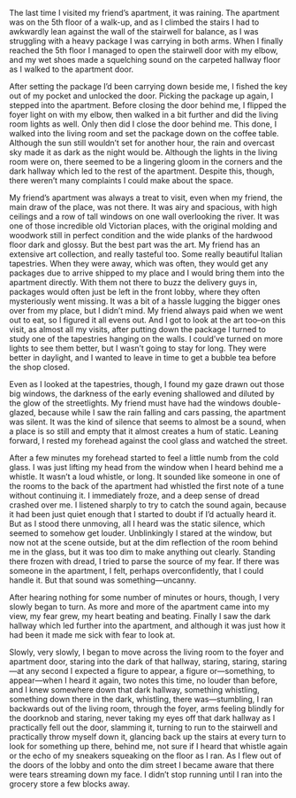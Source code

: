 The last time I visited my friend’s apartment, it was raining. The apartment was on the 5th floor of a walk-up, and as I climbed the stairs I had to awkwardly lean against the wall of the stairwell for balance, as I was struggling with a heavy package I was carrying in both arms. When I finally reached the 5th floor I managed to open the stairwell door with my elbow, and my wet shoes made a squelching sound on the carpeted hallway floor as I walked to the apartment door. 

After setting the package I’d been carrying down beside me, I fished the key out of my pocket and unlocked the door. Picking the package up again, I stepped into the apartment. Before closing the door behind me, I flipped the foyer light on with my elbow, then walked in a bit further and did the living room lights as well. Only then did I close the door behind me. This done, I walked into the living room and set the package down on the coffee table. Although the sun still wouldn’t set for another hour, the rain and overcast sky made it as dark as the night would be. Although the lights in the living room were on, there seemed to be a lingering gloom in the corners and the dark hallway which led to the rest of the apartment. Despite this, though, there weren’t many complaints I could make about the space. 

My friend’s apartment was always a treat to visit, even when my friend, the main draw of the place, was not there. It was airy and spacious, with high ceilings and a row of tall windows on one wall overlooking the river. It was one of those incredible old Victorian places, with the original molding and woodwork still in perfect condition and the wide planks of the hardwood floor dark and glossy. But the best part was the art. My friend has an extensive art collection, and really tasteful too. Some really beautiful Italian tapestries. When they were away, which was often, they would get any packages due to arrive shipped to my place and I would bring them into the apartment directly. With them not there to buzz the delivery guys in, packages would often just be left in the front lobby, where they often mysteriously went missing. It was a bit of a hassle lugging the bigger ones over from my place, but I didn’t mind. My friend always paid when we went out to eat, so I figured it all evens out. And I got to look at the art too–on this visit, as almost all my visits, after putting down the package I turned to study one of the tapestries hanging on the walls. I could’ve turned on more lights to see them better, but I wasn’t going to stay for long. They were better in daylight, and I wanted to leave in time to get a bubble tea before the shop closed. 

Even as I looked at the tapestries, though, I found my gaze drawn out those big windows, the darkness of the early evening shallowed and diluted by the glow of the streetlights. My friend must have had the windows double-glazed, because while I saw the rain falling and cars passing, the apartment was silent. It was the kind of silence that seems to almost be a sound, when a place is so still and empty that it almost creates a hum of static. Leaning forward, I rested my forehead against the cool glass and watched the street. 

After a few minutes my forehead started to feel a little numb from the cold glass. I was just lifting my head from the window when I heard behind me a whistle. It wasn’t a loud whistle, or long. It sounded like someone in one of the rooms to the back of the apartment had whistled the first note of a tune without continuing it. I immediately froze, and a deep sense of dread crashed over me. I listened sharply to try to catch the sound again, because it had been just quiet enough that I started to doubt if I’d actually heard it. But as I stood there unmoving, all I heard was the static silence, which seemed to somehow get louder. Unblinkingly I stared at the window, but now not at the scene outside, but at the dim reflection of the room behind me in the glass, but it was too dim to make anything out clearly. Standing there frozen with dread, I tried to parse the source of my fear. If there was someone in the apartment, I felt, perhaps overconfidently, that I could handle it. But that sound was something—uncanny.

After hearing nothing for some number of minutes or hours, though, I very slowly began to turn. As more and more of the apartment came into my view, my fear grew, my heart beating and beating. Finally I saw the dark hallway which led further into the apartment, and although it was just how it had been it made me sick with fear to look at.

Slowly, very slowly, I began to move across the living room to the foyer and apartment door, staring into the dark of that hallway, staring, staring, staring—at any second I expected a figure to appear, a figure or—something, to appear—when I heard it again, two notes this time, no louder than before, and I knew somewhere down that dark hallway, something whistling, something down there in the dark, whistling, there was—stumbling, I ran backwards out of the living room, through the foyer, arms feeling blindly for the doorknob and staring, never taking my eyes off that dark hallway as I practically fell out the door, slamming it, turning to run to the stairwell and practically throw myself down it, glancing back up the stairs at every turn to look for something up there, behind me, not sure if I heard that whistle again or the echo of my sneakers squeaking on the floor as I ran. As I flew out of the doors of the lobby and onto the dim street I became aware that there were tears streaming down my face. I didn’t stop running until I ran into the grocery store a few blocks away.